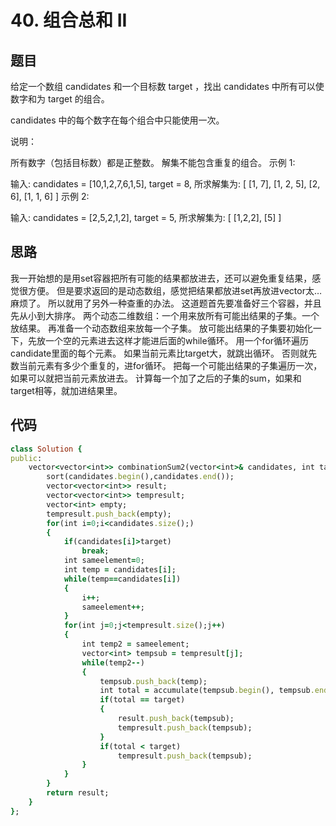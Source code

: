 # 40. 组合总和 II
## 题目
给定一个数组 candidates 和一个目标数 target ，找出 candidates 中所有可以使数字和为 target 的组合。

candidates 中的每个数字在每个组合中只能使用一次。

说明：

所有数字（包括目标数）都是正整数。
解集不能包含重复的组合。 
示例 1:

输入: candidates = [10,1,2,7,6,1,5], target = 8,
所求解集为:
[
  [1, 7],
  [1, 2, 5],
  [2, 6],
  [1, 1, 6]
]
示例 2:

输入: candidates = [2,5,2,1,2], target = 5,
所求解集为:
[
  [1,2,2],
  [5]
]
## 思路
我一开始想的是用set容器把所有可能的结果都放进去，还可以避免重复结果，感觉很方便。
但是要求返回的是动态数组，感觉把结果都放进set再放进vector太…麻烦了。
所以就用了另外一种查重的办法。
这道题首先要准备好三个容器，并且先从小到大排序。
两个动态二维数组：一个用来放所有可能出结果的子集。一个放结果。
再准备一个动态数组来放每一个子集。
放可能出结果的子集要初始化一下，先放一个空的元素进去这样才能进后面的while循环。
用一个for循环遍历candidate里面的每个元素。
如果当前元素比target大，就跳出循环。
否则就先数当前元素有多少个重复的，进for循环。
把每一个可能出结果的子集遍历一次，如果可以就把当前元素放进去。
计算每一个加了之后的子集的sum，如果和target相等，就加进结果里。
## 代码
```ruby
class Solution {
public:
    vector<vector<int>> combinationSum2(vector<int>& candidates, int target) {
        sort(candidates.begin(),candidates.end());
        vector<vector<int>> result;
        vector<vector<int>> tempresult;
        vector<int> empty;
        tempresult.push_back(empty);
        for(int i=0;i<candidates.size();)
        {
            if(candidates[i]>target)
                break;
            int sameelement=0;
            int temp = candidates[i];
            while(temp==candidates[i])
            {
                i++;
                sameelement++;
            }
            for(int j=0;j<tempresult.size();j++)
            {
                int temp2 = sameelement;
                vector<int> tempsub = tempresult[j];
                while(temp2--)
                {
                    tempsub.push_back(temp);
                    int total = accumulate(tempsub.begin(), tempsub.end(), 0);
                    if(total == target)
                    {
                        result.push_back(tempsub);
                        tempresult.push_back(tempsub);
                    }
                    if(total < target)
                        tempresult.push_back(tempsub);
                }
            }
        }
        return result;
    }
};
```
